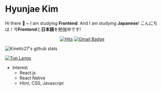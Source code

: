 
# Hyunjae Kim

Hi there 👋 ~ I am studying **Frontend**. And I am studying **Japanese**!
こんにちは！今**Frontend**と**日本語**を勉強中です!

  <div align=center>
  
  [![Hits](https://hits.seeyoufarm.com/api/count/incr/badge.svg?url=https://github.com/NapolDeveloper)](https://hits.seeyoufarm.com) 
  [![Gmail Badge](https://img.shields.io/badge/Gmail-d14836?style=flat-square&logo=Gmail&logoColor=white&link=mailto:loma1016@gmail.com)](mailto:loma1016@gmail.com)
  </div>	

  ![Kinetic27's github stats](https://github-readme-stats.vercel.app/api?username=NapolDeveloper&show_icons=true&theme=dracula)  

  [![Top Langs](https://github-readme-stats.vercel.app/api/top-langs/?username=NapolDeveloper&layout=compact)](https://github.com/anuraghazra/github-readme-stats)
  <div align=center>
  
  </div>	
  
  - Interest
    - React.js
    - React Native
    - Html, CSS, Javascript



<!--
**NapolDeveloper/NapolDeveloper** is a ✨ _special_ ✨ repository because its `README.md` (this file) appears on your GitHub profile.

Here are some ideas to get you started:

- 🔭 I’m currently working on ...
- 🌱 I’m currently learning ...
- 👯 I’m looking to collaborate on ...
- 🤔 I’m looking for help with ...
- 💬 Ask me about ...
- 📫 How to reach me: ...
- 😄 Pronouns: ...
- ⚡ Fun fact: ...
-->
